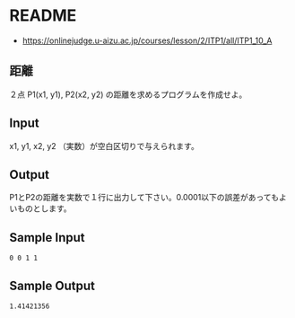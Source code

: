 # README
- <https://onlinejudge.u-aizu.ac.jp/courses/lesson/2/ITP1/all/ITP1_10_A>
## 距離
２点 P1(x1, y1), P2(x2, y2) の距離を求めるプログラムを作成せよ。
## Input
x1, y1, x2, y2 （実数）が空白区切りで与えられます。
## Output
P1とP2の距離を実数で１行に出力して下さい。0.0001以下の誤差があってもよいものとします。
## Sample Input
```
0 0 1 1
```
## Sample Output
```
1.41421356
```
